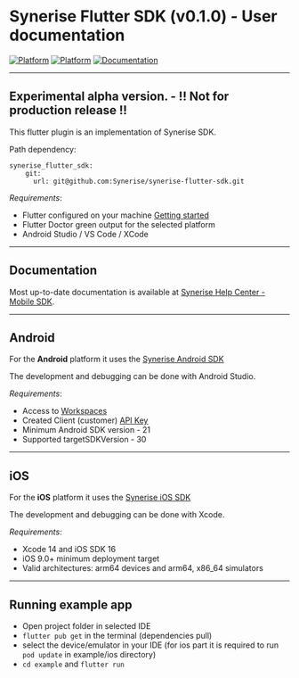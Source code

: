 # Synerise Flutter SDK (v0.1.0) - User documentation

[![Platform](https://img.shields.io/badge/platform-iOS-orange.svg)](https://github.com/synerise/ios-sdk)
[![Platform](https://img.shields.io/badge/platform-Android-orange.svg)](https://github.com/synerise/android-sdk)
[![Documentation](https://img.shields.io/badge/docs-latest-brightgreen.svg?style=flat-square)](https://help.synerise.com/)

---

## Experimental alpha version. - !! Not for production release !!
This flutter plugin is an implementation of Synerise SDK.

Path dependency:

```
synerise_flutter_sdk: 
    git:
      url: git@github.com:Synerise/synerise-flutter-sdk.git
``` 

*Requirements*:
- Flutter configured on your machine [Getting started](https://docs.flutter.dev)
- Flutter Doctor green output for the selected platform
- Android Studio / VS Code / XCode

----------

## Documentation

Most up-to-date documentation is available at [Synerise Help Center - Mobile SDK](https://help.synerise.com/developers/mobile-sdk).

----------

## Android

For the **Android** platform it uses the [Synerise Android SDK](https://github.com/Synerise/android-sdk) 

The development and debugging can be done with Android Studio.

*Requirements*:
-   Access to  [Workspaces](https://help.synerise.com/docs/settings/business-profile/)
-   Created Client (customer)  [API Key](https://help.synerise.com/docs/settings/tool/api)
-   Minimum Android SDK version - 21
-   Supported targetSDKVersion - 30

----------

## iOS

For the **iOS** platform it uses the [Synerise iOS SDK](https://cocoapods.org/pods/SyneriseSDK)

The development and debugging can be done with Xcode.

*Requirements*:
-   Xcode 14 and iOS SDK 16
-   iOS 9.0+ minimum deployment target
-   Valid architectures: arm64 devices and arm64, x86_64 simulators

----------

## Running example app

-  Open project folder in selected IDE
- `flutter pub get` in the terminal (dependencies pull)
- select the device/emulator in your IDE (for ios part it is required to run `pod update` in example/ios directory)
- `cd example` and  `flutter run`

